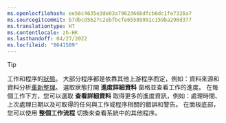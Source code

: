 ```yaml
---
ms.openlocfilehash: ee56c4635e3de03a7962366bdfcb6dc1fe7326a7
ms.sourcegitcommit: b7dbcd5627c2ebfbcfe65589991c159ba290d377
ms.translationtype: HT
ms.contentlocale: zh-HK
ms.lasthandoff: 04/27/2022
ms.locfileid: "8641589"
---
```

> [!TIP] 
> 工作和程序的[狀態](../system.md#status-definitions)。 大部分程序都是依靠其他上游程序而定，例如：資料來源和資料分析[重新整理](../system.md#refresh-processes)。 選取狀態打開 **進度詳細資料** 窗格並查看工作的進度。 在每個工作下方，您可以選取 **查看詳細資料** 取得更多的進度資訊，例如：處理時間、上次處理日期以及可取得的任何與工作或程序相關的錯誤和警告。 在面板底部，您可以使用 **整個工作流程** 切換來查看系統中的其他程序。